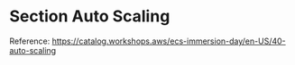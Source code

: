 # Section Auto Scaling

Reference: https://catalog.workshops.aws/ecs-immersion-day/en-US/40-auto-scaling